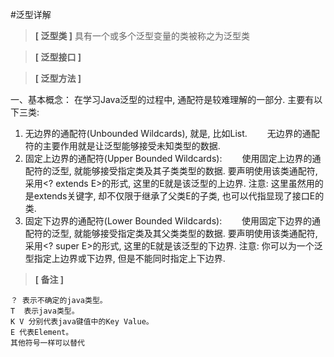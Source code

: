 #泛型详解

>**[ 泛型类 ]** 具有一个或多个泛型变量的类被称之为泛型类

>**[ 泛型接口 ]**

>**[ 泛型方法 ]**



一、基本概念：
在学习Java泛型的过程中, 通配符是较难理解的一部分. 主要有以下三类:
1. 无边界的通配符(Unbounded Wildcards), 就是<?>, 比如List<?>.
　　无边界的通配符的主要作用就是让泛型能够接受未知类型的数据. 
2. 固定上边界的通配符(Upper Bounded Wildcards):
　　使用固定上边界的通配符的泛型, 就能够接受指定类及其子类类型的数据. 要声明使用该类通配符, 采用<? extends E>的形式, 这里的E就是该泛型的上边界. 注意: 这里虽然用的是extends关键字, 却不仅限于继承了父类E的子类, 也可以代指显现了接口E的类. 
3. 固定下边界的通配符(Lower Bounded Wildcards):
　　使用固定下边界的通配符的泛型, 就能够接受指定类及其父类类型的数据. 要声明使用该类通配符, 采用<? super E>的形式, 这里的E就是该泛型的下边界. 注意: 你可以为一个泛型指定上边界或下边界, 但是不能同时指定上下边界.


>**[ 备注 ]**

    ？ 表示不确定的java类型。 
    T  表示java类型。 
    K V 分别代表java键值中的Key Value。 
    E 代表Element。 
    其他符号一样可以替代